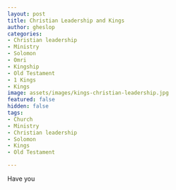 ```yaml
---
layout: post
title: Christian Leadership and Kings
author: gheslop
categories:
- Christian leadership
- Ministry
- Solomon
- Omri
- Kingship
- Old Testament
- 1 Kings
- Kings
image: assets/images/kings-christian-leadership.jpg
featured: false
hidden: false
tags:
- Church
- Ministry
- Christian leadership
- Solomon
- Kings
- Old Testament

---
```

Have you 